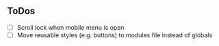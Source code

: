 ## ToDos

- [ ] Scroll lock when mobile menu is open
- [ ] Move reusable styles (e.g. buttons) to modules file instead of globals
